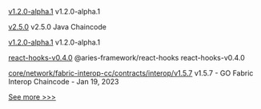 
[v1.2.0-alpha.1](https://github.com/hyperledger/firefly-ui/releases/tag/v1.2.0-alpha.1) v1.2.0-alpha.1

[v2.5.0](https://github.com/hyperledger/fabric-chaincode-java/releases/tag/v2.5.0) v2.5.0 Java Chaincode

[v1.2.0-alpha.1](https://github.com/hyperledger/firefly-cli/releases/tag/v1.2.0-alpha.1) v1.2.0-alpha.1

[react-hooks-v0.4.0](https://github.com/hyperledger/aries-framework-javascript-ext/releases/tag/react-hooks-v0.4.0) @aries-framework/react-hooks react-hooks-v0.4.0

[core/network/fabric-interop-cc/contracts/interop/v1.5.7](https://github.com/hyperledger-labs/weaver-dlt-interoperability/releases/tag/core/network/fabric-interop-cc/contracts/interop/v1.5.7) v1.5.7 - GO Fabric Interop Chaincode - Jan 19, 2023


[See more >>>](https://start-here.hyperledger.org/releases)
